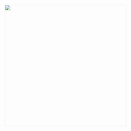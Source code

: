 <p align='center'><img src="https://img.r08.us.kg/img/main/images/L11.01:23:17:29.png" style='width:400px;'><br><br>